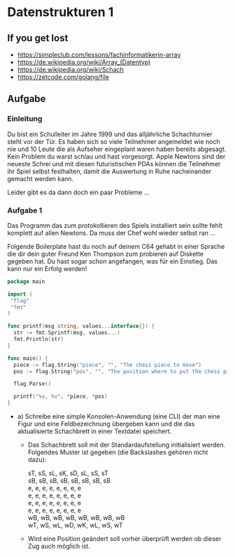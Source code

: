 # Datenstrukturen 1

## If you get lost

- https://simpleclub.com/lessons/fachinformatikerin-array
- https://de.wikipedia.org/wiki/Array_(Datentyp)
- https://de.wikipedia.org/wiki/Schach
- https://zetcode.com/golang/file

## Aufgabe

### Einleitung

Du bist ein Schulleiter im Jahre 1999 und das alljährliche Schachturnier steht
vor der Tür. Es haben sich so viele Teilnehmer angemeldet wie noch nie und 10
Leute die als Aufseher eingeplant waren haben bereits abgesagt.
Kein Problem du warst schlau und hast vorgesorgt. Apple Newtons sind der neueste
Schrei und mit diesen futuristischen PDAs können die Teilnehmer ihr Spiel selbst
festhalten, damit die Auswertung in Ruhe nacheinander gemacht werden kann.

Leider gibt es da dann doch ein paar Probleme ...

### Aufgabe 1

Das Programm das zum protokollieren des Spiels installiert sein sollte fehlt
komplett auf allen Newtons. Da muss der Chef wohl wieder selbst ran ...


Folgende Boilerplate hast du noch auf deinem C64 gehabt in einer Sprache die dir
dein guter Freund Ken Thompson zum probieren auf Diskette gegeben hat. Du hast
sogar schon angefangen, was für ein Einstieg. Das kann nur ein Erfolg werden!
```go
package main

import (
 "flag"
 "fmt"
)

func printf(msg string, values...interface{}) {
  str := fmt.Sprintf(msg, values...)
  fmt.Println(str)
}

func main() {
  piece := flag.String("piece", "", "The chess piece to move")
  pos := flag.String("pos", "", "The position where to put the chess piece FROM:TO")

  flag.Parse()

  printf("%v, %v", *piece, *pos)
}
```

 - a) Schreibe eine simple Konsolen-Anwendung (eine CLI) der man eine Figur und
      eine Feldbezeichnung übergeben kann und die das aktualisierte Schachbrett
      in einer Textdatei speichert.
    - Das Schachbrett soll mit der Standardaufstellung initialisiert werden.
      Folgendes Muster ist gegeben (die Backslashes gehören nicht dazu):

      sT, sS, sL, sK, sD, sL, sS, sT \
      sB, sB, sB, sB, sB, sB, sB, sB \
       e,  e,  e,  e,  e,  e,  e,  e \
       e,  e,  e,  e,  e,  e,  e,  e \
       e,  e,  e,  e,  e,  e,  e,  e \
       e,  e,  e,  e,  e,  e,  e,  e \
      wB, wB, wB, wB, wB, wB, wB, wB \
      wT, wS, wL, wD, wK, wL, wS, wT

    - Wird eine Position geändert soll vorher überprüft werden ob dieser Zug
      auch möglich ist.


